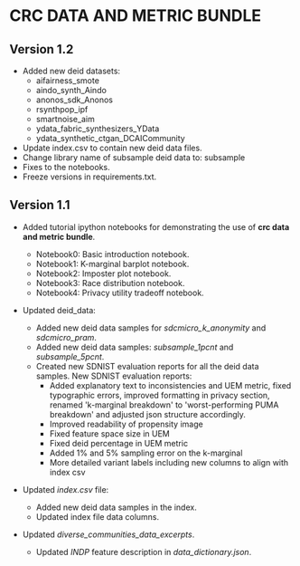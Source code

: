 # CRC DATA AND METRIC BUNDLE

## Version 1.2
* Added new deid datasets:
  * aifairness_smote
  * aindo_synth_Aindo
  * anonos_sdk_Anonos
  * rsynthpop_ipf
  * smartnoise_aim
  * ydata_fabric_synthesizers_YData
  * ydata_synthetic_ctgan_DCAICommunity
* Update index.csv to contain new deid data files.
* Change library name of subsample deid data to: subsample
* Fixes to the notebooks.
* Freeze versions in requirements.txt.


## Version 1.1
* Added tutorial ipython notebooks for demonstrating the use of **crc data and metric bundle**.
    * Notebook0: Basic introduction notebook.
    * Notebook1: K-marginal barplot notebook.
    * Notebook2: Imposter plot notebook.
    * Notebook3: Race distribution notebook.
    * Notebook4: Privacy utility tradeoff notebook.
* Updated deid_data:
    * Added new deid data samples for *sdcmicro_k_anonymity* and *sdcmicro_pram*.
    * Added new deid data samples: *subsample_1pcnt* and *subsample_5pcnt*.
    * Created new SDNIST evaluation reports for all the deid data samples. New SDNIST evaluation reports:
        * Added explanatory text to inconsistencies and UEM metric, fixed typographic errors, improved formatting in privacy section, renamed 'k-marginal breakdown' to 'worst-performing PUMA breakdown' and adjusted json structure accordingly.
        * Improved readability of propensity image
        * Fixed feature space size in UEM
        * Fixed deid percentage in UEM metric
        * Added 1% and 5% sampling error on the k-marginal
        * More detailed variant labels including new columns to align with index csv

* Updated *index.csv* file:
    * Added new deid data samples in the index.
    * Updated index file data columns.
* Updated *diverse_communities_data_excerpts*.
    * Updated *INDP* feature description in *data_dictionary.json*.